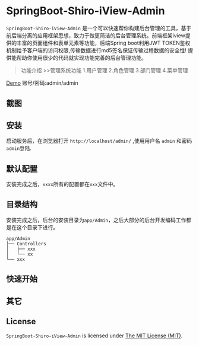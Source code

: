 SpringBoot-Shiro-iView-Admin
=====

`SpringBoot-Shiro-iView-Admin` 是一个可以快速帮你构建后台管理的工具，基于前后端分离的应用框架思想，致力于做更简洁的后台管理系统。前端框架iview提供的丰富的页面组件和表单元素等功能，后端Spring boot利用JWT TOKEN鉴权机制给予客户端的访问权限,传输数据进行md5签名保证传输过程数据的安全性! 提供能帮助你使用很少的代码就实现功能完善的后台管理功能。

>功能介绍
    >>管理系统功能
        1.用户管理 2.角色管理 3.部门管理 4.菜单管理

[Demo](http://www.baidu.com) 账号/密码:admin/admin

截图
------------



安装
------------

启动服务后，在浏览器打开 `http://localhost/admin/` ,使用用户名 `admin` 和密码 `admin`登陆.

默认配置
------------

安装完成之后，`xxxx`所有的配置都在`xxx`文件中。

目录结构
------------
安装完成之后，后台的安装目录为`app/Admin`，之后大部分的后台开发编码工作都是在这个目录下进行。

```
app/Admin
├── Controllers
│   ├── xxx
│   └── xx
└── xxx
```

快速开始
------------


其它
------------


License
------------
`SpringBoot-Shiro-iView-Admin` is licensed under [The MIT License (MIT)](LICENSE).